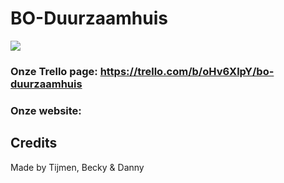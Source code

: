 # BO-Duurzaamhuis

![](logo.png)



### Onze Trello page: https://trello.com/b/oHv6XlpY/bo-duurzaamhuis

### Onze website:
Credits
----
Made by Tijmen, Becky & Danny